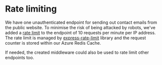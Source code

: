 # Rate limiting

We have one unauthenticated endpoint for sending out contact emails from the public website. To minimise the risk of being attacked by robots, we've added a [rate limit](./src/middlewares/rateLimiter.ts) to the endpoint of 10 requests per minute per IP address. The rate limit is managed by [express-rate-limit](https://www.npmjs.com/package/express-rate-limit) library and the request counter is stored within our Azure Redis Cache.

If needed, the created middleware could also be used to rate limit other endpoints too.
